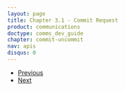 ```yaml
---
layout: page
title: Chapter 3.1 - Commit Request
product: communications
doctype: comms_dev_guide
chapter: commit-uncommit
nav: apis
disqus: 0
---
```





<ul class="pager">
  <li class="previous"><a href="/communications/dev-guide/commit-uncommit/"><i class="glyphicon glyphicon-chevron-left"></i>Previous</a></li>
  <li class="next"><a href="/communications/dev-guide/customizing-transactions/">Next<i class="glyphicon glyphicon-chevron-right"></i></a></li>
</ul>
